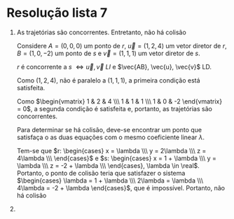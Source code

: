 # Resolução lista 7

1. As trajetórias são concorrentes. Entretanto, não há colisão
	
	Considere $A = (0,0,0)$ um ponto de $r$, $\vec{u} = (1,2,4)$ um vetor diretor de $r$, $B = (1, 0, -2)$ um ponto de $s$ e $\vec{v} = (1, 1, 1)$ um vetor diretor de $s$.
	
	$r$ é concorrente a $s$ $\Leftrightarrow \vec{u}, \vec{v}\:LI$ e $\vec{AB}, \vec{u}, \vec{v}$ LD.

	Como $(1,2,4)$, não é paralelo a $(1, 1, 1)$, a primeira condição está satisfeita.

	Como $\begin{vmatrix} 1 & 2 & 4 \\\ 1 & 1 & 1 \\\ 1 & 0 & -2 \end{vmatrix} = 0$, a segunda condição é satisfeita e, portanto, as trajetórias são concorrentes.

	Para determinar se há colisão, deve-se encontrar um ponto que satisfaça o as duas equações com o mesmo coeficiente linear $\lambda$.

	Tem-se que $r: \begin{cases}
	x = \lambda \\\
	y = 2\lambda \\\
	z = 4\lambda \\\
	\end{cases}$ e $s: \begin{cases}
	x = 1 + \lambda \\\
	y = \lambda \\\
	z = -2 + \lambda \\\
	\end{cases}, \lambda \in \real$. Portanto, o ponto de colisão teria que satisfazer o sistema $\begin{cases}
	\lambda = 1 + \lambda \\\
	2\lambda = \lambda \\\
	4\lambda = -2 + \lambda
	\end{cases}$, que é impossível. Portanto, não há colisão

2. 